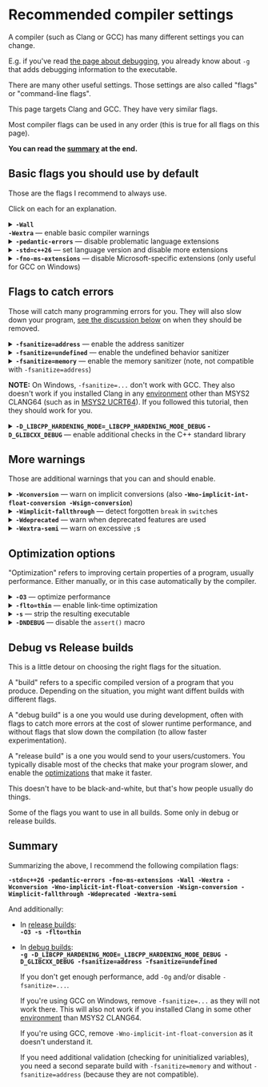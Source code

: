 # Recommended compiler settings

A compiler (such as Clang or GCC) has many different settings you can change.

E.g. if you've read [the page about debugging](/tooling/articles/debugging_in_terminal.md), you already know about `-g` that adds debugging information to the executable.

There are many other useful settings. Those settings are also called "flags" or "command-line flags".

This page targets Clang and GCC. They have very similar flags.

Most compiler flags can be used in any order (this is true for all flags on this page).

**You can read the [summary](#summary) at the end.**

## Basic flags you should use by default

Those are the flags I recommend to always use.

Click on each for an explanation.<details><summary><b><code>-Wall -Wextra</code></b> — enable basic compiler warnings</summary>

A "warning" is when a compiler tells you it thinks your code is bugged, despite being valid C++. It won't say it by default though, you have to ask it.

For example, this program:
```cpp
#include <iostream>

int main()
{
    int sum;
    for (int i = 0; i < 10; i++)
        sum += i;
    std::cout << sum << '\n';
}
```
...compiles but might not work properly because we didn't initialize `sum`. But a compiler will happily compile it. But if you add `-Wall -Wextra` (e.g. `clang++ prog.cpp -Wall -Wextra`), it'll warn you about this:
```none
prog.cpp:7:9: warning: variable 'sum' is uninitialized when used here [-Wuninitialized]
    7 |         sum += i;
      |         ^~~
prog.cpp:5:12: note: initialize the variable 'sum' to silence this warning
    5 |     int sum;
      |            ^
      |             = 0
1 warning generated.
```

**When asking for help with your code, make sure you enabled and fixed the warnings first.**

`W` in `-Wall -Wextra` stands for "warnings". `-Wall` enables the most common warnings (not all of them, despite saying "all"), and `-Wextra` enables some additional warnings (but again not all of them).
</details>

<details><summary><b><code>-pedantic-errors</code></b> — disable problematic language extensions</h3></summary>

Compilers add custom features to C++ that are not described in the standard ("C++ standard" is the document describing how C++ is supposed to work, that all compilers try to follow).

Those extra non-standard features are called "language extensions" or just "extensions".

For example, the following is not legal in standard C++ (unlike C), because array size must be a fixed number:

```cp
#include <iostream>

int main()
{
    int n;
    std::cin >> n;
    int array[n];
}
```

But Clang and GCC accept this by default.

Why is this bad? Because different compilers have different extensions, and if you use them, your program will not compile on some compilers (e.g. the MSVC compiler can't compile the program above).

If you try to compile this with `-pedantic-errors` (`clang++ prog.cpp -pedantic-errors`), you should see an error:
```
prog.cpp:7:15: error: variable length arrays in C++ are a Clang extension [-Werror,-Wvla-cxx-extension]
    7 |     int array[n];
      |               ^
prog.cpp:7:15: note: read of non-const variable 'n' is not allowed in a constant expression
prog.cpp:5:9: note: declared here
    5 |     int n;
      |         ^
1 error generated.
```

Some extensions have standard alternatives (e.g. `std::vector<int> array(n);` can replace `int array[n];` above).

Even if you intentionally do want to use an extension, this isn't a good reason to remove this flag. Instead there are ways to disable those checks for certain *parts* of your code.

#### Alternative flags: `-pedantic` and `-Wpedantic`

Some people use `-pedantic` or `-Wpedantic` instead of `-pedantic-errors`. Those two have the same effect, and unlike `-pedantic-errors` they produce warnings rather than errors.

</details>

<!-- TODO: replace C++26, C23, when newer standards are released -->
<details><summary><b><code>-std=c++26</code></b> — set language version and disable more extensions</h3></summary>

This is for C++, for C use `-std=c23`.

This does two things:

1. It **sets the language version to C++26** (newest supported by Clang at the time of writing). The **language version** is not the same thing as the **compiler version**. The language version is the version of the C++ standard (the document that all compilers try to adhere to, that explains how C++ is supposed to work).

    If you tell a compiler to use an old C++ version, it will disable some new features.

    The number `26` is the release year. At the time of writing, C++26 isn't released yet (but the compilers already support some of the planned features). The latest released C++ standard is C++23, and the past ones were C++20, C++17, C++14, C++11, C++98 (later amended as [C++03](https://stackoverflow.com/q/8285777/2752075)). And the C standards are C23, C17, C11, C98.

    The default language version varies between compilers and compiler versions, and at the time of writing Clang and GCC default to C++17.

    You'll see people mention versions with a letter, such as C++2c. It refers to the next version of the standard that's currently in development, and the letter will be replaced with a digit when it's released. C++2c is expected to be released in 2026 and become C++26 (C++2a became C++20, C++2b became C++23; and before that C++0x first became C++1x (they didn't guess the decade right) and then C++11; C++1y became 14 and C++1z became C++17).

2. It **disables some problematic language extensions**.

    A "language extension" is a feature that a compiler adds to C++, that's not mentioned in the C++ standard.

    For example, `int typeof = 42;` is valid in standard C/C++ (`typeof` is a variable name with no special meaning), but it doesn't compile by default in Clang and GCC, because they assign a [non-standard meaning](https://gcc.gnu.org/onlinedocs/gcc/Typeof.html) to `typeof`.

    The default `-std=...` value in Clang and GCC is `-std=gnu++17` and `-std=gnu17` (in C++ and C respectively) (at the time of writing), where "gnu++" stands for "C++ with GNU extensions" (aka GCC extensions, as GCC stands for the "GNU Compiler Collection" or the "GNU C Compiler").

    Replacing `gnu++` with `c++` is what disables those extensions. The code above compiles with any `-std=c++…` flag.

    `-std=c++…` and `-pedantic-errors` work better in tandem. If you only add the latter, `int typeof = 42;` will still not compile, but any use of [`typeof` extension](https://gcc.gnu.org/onlinedocs/gcc/Typeof.html) will not compile either. Adding the former makes `int typeof = 42;` compile.

    You don't lose anything by adding `-std=c++…`, because there are loopholes to use the extensions (e.g. spelling `typeof` as `__typeof` or `__typeof__` will let you use it as the extension; and there's no conflict with variable names because they can't legally contain `__`).

</details>

<details><summary><b><code>-fno-ms-extensions</code></b> — disable Microsoft-specific extensions (only useful for GCC on Windows)</h3></summary>

This flag is relatively little-known. The Clang compiler ignores it, so if you've been following this tutorial as is, you can skip it.

It's only useful on the GCC compiler. Moreover, it's only useful on Windows, since on other OSes GCC already does the right thing by default.

It disables even more language extensions (non-standard features that only some compilers have).

In this case, specifically the extensions imitating those of the MSVC compiler (the Microsoft's compiler, hence `ms`).

Here are some fun errors that GCC doesn't catch without this flag:

* ```cpp
  template <typename T>
  foo() {return 42;} // Missing return type.
  ```

* ```cpp
  struct A {void blah() {}};
  auto ptr = A::blah; // Missing `&` before `A::blah`.
  ```

Clang ignores this flag in MinGW mode (see [this](./choosing_compiler_and_more.md) for more details). When in MSVC-compatible mode, the flag removes some actually useful features, such as `__declspec(dllexport)` and friends (this specific feature can be enabled back via `-fdeclspec`, but there are probably other useful things that it disables too), so it shouldn't be used in that case.

</details>

## Flags to catch errors

Those will catch many programming errors for you. They will also slow down your program, [see the discussion below](#debug-vs-release-builds) on when they should be removed.

<details><summary><b><code>-fsanitize=address</code></b> — enable the address sanitizer</h3></summary>

"Address sanitizer" (or "ASAN" for short) is a tool that catches pointer errors. It's embedded into your executable, and performs additional checks when you run the executable.

Consider this broken program:
```cpp
#include <iostream>

int main()
{
    int arr[5] = {4,5,6,7,8};

    for (int i = 0; i < 10; i++)
        std::cout << arr[i] << '\n';
}
```
Here we access the array out of bounds (read 10 elements while it only has 5).

When I run this, I get following output:
```
4
5
6
7
8
0
1478234208
0
0
0
```
While in most other languages you would immediately get an error, in C++ you get "undefined behavior", meaning anything can happen: you could get an error, but in this case I got 5 random garbage numbers.

ASAN would catch this.

Compile this program with `clang++ prog.cpp -fsanitize=address`, and after `8` you'll get an error message (a fairly cryptic one, but it will say `stack-buffer-overflow`, and that it happened in function `main`).

**If you also add `-g`, it will tell you the exact line number.**

ASAN also catches memory leaks.

Note that ASAN has a significant performance and memory overhead.

</details>

<details><summary><b><code>-fsanitize=undefined</code></b> — enable the undefined behavior sanitizer</h3></summary>

The "undefined behavior sanitizer" (aka UBSAN) catches some forms of undefined behavior.

For example:
```cpp
#include <iostream>

int main()
{
    for (int i = 0; i < 10; i++)
        std::cout << i * 400000000 << '\n';
}
```
If you run this, you might see something like this:
```
0
400000000
800000000
1200000000
1600000000
2000000000
-1894967296
-1494967296
-1094967296
-694967296
```
When `i >= 6`, `int` overflows. (In this case it manifests as negative numbers, but in general can cause other issues.)

If we compilie this as `clang++ prog.cpp -fsanitize=undefined` and run, UBSAN will complain:
```
prog.cpp:6:24: runtime error: signed integer overflow: 6 * 400000000 cannot be represented in type 'int'
SUMMARY: UndefinedBehaviorSanitizer: undefined-behavior prog.cpp:6:24
```

</details>

<details><summary><b><code>-fsanitize=memory</code></b> — enable the memory sanitizer (note, not compatible with <code>-fsanitize=address</code>)</h3></summary>

The memory sanitizer catches the use of uninitialized variables:
```cpp
#include <iostream>

int main()
{
    int x;
    std::cout << x << '\n';
}
```
This normally prints some arbitrary values.

`-fsanitize=memory` would catch this and give you a runtime error. If you also add `-g`, it will give you line numbers.

Note that this is **not compatible** with `-fsanitize=address`, and since the address sanitizer is vastly more important, the memory sanitizer gets less attention.

So to get the full sanitizer coverage, you'll need to test on at least two different builds.



</details>

**NOTE:** On Windows, `-fsanitize=...` don't work with GCC. They also doesn't work if you installed Clang in any [environment](/tooling/articles/msys2_environments.md) other than MSYS2 CLANG64 (such as in [MSYS2 UCRT64](/tooling/articles/msys2_environments.md)). If you followed this tutorial, then they should work for you.

<details><summary><b><code>-D_LIBCPP_HARDENING_MODE=_LIBCPP_HARDENING_MODE_DEBUG</code> <code>-D_GLIBCXX_DEBUG</code></b> — enable additional checks in the C++ standard library</summary>

For example, this will detect accessing `std::vector` out of bounds.

```cpp
#include <iostream>
#include <vector>

int main()
{
    std::vector<int> v = {1,2,3};
    std::cout << v[10] << '\n';
}
```
Without those flags, this might (see below) print a junk number. With the flag, you'll get something like:
```
C:/msys64/clang64/include/c++/v1/vector:1393: assertion __n < size() failed: vector[] index out of bounds
```

Strictly speaking you never need both of those flags at the same time, you need one. But it's often easier to not determine which one you need, and use both.

The first flag is for libc++, and the second is for libstdc++. Those are two different implementations of the C++ standard library, Clang's one and GCC's one respectively. If you've been following this tutorial as is, you're using libc++ and only need the first flag. If you're using GCC, use the second flag. In some situations Clang can use libstdc++ instead of libc++ and so you will need the second flag, e.g. if you installed Clang from [MSYS2 UCRT64](/tooling/articles/msys2_environments.md).

There are also weaker versions of those flags with less overhead, consult the manual for the [first](https://libcxx.llvm.org/Hardening.html) and the [second](https://gcc.gnu.org/onlinedocs/libstdc++/manual/using_macros.html) flags respectively. Note that the newer versions of libstdc++ (15 and newer) enable the weak checks by default if you don't use `-O...` (see below), so `v[10]` will error by default on those. `*(v.begin() + 10)` will not error though, this requires the full checks.

</details>

## More warnings

Those are additional warnings that you can and should enable.

<details><summary><b><code>-Wconversion</code></b> — warn on implicit conversions (also <b><code>-Wno-implicit-int-float-conversion -Wsign-conversion</code></b>)</summary>

`-Wconversion` is a rather important warning.

Consider the following code:
```cpp
int main()
{
    float x = 3, y = 5;
    int z = x / y;
}
```
The value of `z` is `0` rather than `0.6`, because its type is not `float`. `-Wconversion` will catch this.

"Implicit conversion" means "without a cast". Adding a cast (`int z = int(x / y);`) disables the warning, because this is now an "explicit conversion", and it expresses that the programmer intended this to happen.

I also recommend adding **`-Wno-implicit-int-float-conversion`** to silence this warning for some of the "tame" conversions (namely integer to floating-point). This extra flag is only supported by Clang.

I also recommend adding **`-Wsign-conversion`**. It's not needed on Clang (where `-Wconversion` enables it automatically), but GCC needs it to enable some extra conversion checks.


</details>

<details><summary><b><code>-Wimplicit-fallthrough</code></b> — detect forgotten <code>break</code> in <code>switch</code>es</h3></summary>

For example, the following code prints `01` because of the missing `break`s.

```cpp
switch (0)
{
    case 0: std::cout << 0;
    case 1: std::cout << 1;
}
```

The warning will catch this.

In GCC this warning is included in `-Wall -Wextra`, so adding this flag manually is not needed.

</details>

<details><summary><b><code>-Wdeprecated</code></b> — warn when deprecated features are used</h3></summary>

C++ standard declares some features to be "deprecated", meaning they shouldn't be used and eventually might be removed.

One relatively obscure case there this is important is as follows:

```cpp
struct A
{
    std::string x;
    ~A() {}
};

A x;
A y = std::move(x);
```
Here, adding a destructor silently removes move constructor and move assignment, but leaves the copy constructor and copy assignment, which means that `std::move` silently loses its effect and this becomes a copy, which is bad for performance. (You can confirm this by replacing `std::string` with your own class, with logging in copy and move operations.) (If the fields are move-only, such as `std::unique_ptr`, `A` becomes non-copyable and non-movable.)

This catches most people by surprise. `-Wdeprecated` helps here, because the fact that copy operations are not also removed by the presence of a destructor is deprecated, and trying to copy *or move* this class triggers this warning.

GCC seems to also have this flag, but it doesn't catch the problem above.

</details>

<details><summary><b><code>-Wextra-semi</code></b> — warn on excessive <code>;</code>s</h3></summary>

This warns when semicolons are used unnecessarily. This is legal and doesn't cause any issues, but looks uncool.

Example:

```cpp
int main()
{

};
```

GCC also has this warning, but it works in less contexts.

</details>

## Optimization options

"Optimization" refers to improving certain properties of a program, usually performance. Either manually, or in this case automatically by the compiler.

<details><summary><b><code>-O3</code></b> — optimize performance</h3></summary>

This happens at the cost of increased compilation time. It can also break programs containing undefined behavior.

`-O2` and `-O1` are the weaker variants of this.

Somewhat interfers with debugging (with `-g`).

`-Og` is a weaker version designed to play well with `-g`.

</details>

<details><summary><b><code>-flto=thin</code></b> — enable link-time optimization</h3></summary>

This improves optimization of multifile programs, at the cost of increased link time.

There's another version of this, `-flto`, which is slightly stronger, but makes the link time even slower. (GCC only has non-thin `-flto`.)

</details>

<details><summary><b><code>-s</code></b> — strip the resulting executable</h3></summary>

[Stripping](https://en.wikipedia.org/wiki/Strip_(Unix)) an executable sligtly decreases its size and makes the debugging harder.

Not compatible with `-g`, as it would remove debugging information.

</details>

<details><summary><b><code>-DNDEBUG</code></b> — disable the <code>assert()</code> macro</h3></summary>

If you're using [`assert()`](https://en.cppreference.com/w/cpp/error/assert) in your code, this disables it. It's intended to only be enabled during development.

</details>


## Debug vs Release builds

This is a little detour on choosing the right flags for the situation.

A "build" refers to a specific compiled version of a program that you produce. Depending on the situation, you might want diffent builds with different flags.

A "debug build" is a one you would use during development, often with flags to catch more errors at the cost of slower runtime performance, and without flags that slow down the compilation (to allow faster experimentation).

A "release build" is a one you would send to your users/customers. You typically disable most of the checks that make your program slower, and enable the [optimizations](#optimization-options) that make it faster.

This doesn't have to be black-and-white, but that's how people usually do things.

Some of the flags you want to use in all builds. Some only in debug or release builds.

## Summary

Summarizing the above, I recommend the following compilation flags:

**`-std=c++26 -pedantic-errors -fno-ms-extensions -Wall -Wextra -Wconversion -Wno-implicit-int-float-conversion -Wsign-conversion -Wimplicit-fallthrough -Wdeprecated -Wextra-semi`**

And additionally:

* In [release builds](#debug-vs-release-builds):<br/>
  **`-O3 -s -flto=thin`**

* In [debug builds](#debug-vs-release-builds):<br/>
  **`-g -D_LIBCPP_HARDENING_MODE=_LIBCPP_HARDENING_MODE_DEBUG -D_GLIBCXX_DEBUG -fsanitize=address -fsanitize=undefined`**

  If you don't get enough performance, add `-Og` and/or disable `-fsanitize=...`.

  If you're using GCC on Windows, remove `-fsanitize=...` as they will not work there. This will also not work if you installed Clang in some other [environment](/tooling/articles/msys2_environments.md) than MSYS2 CLANG64.

  If you're using GCC, remove `-Wno-implicit-int-float-conversion` as it doesn't understand it.

  If you need additional validation (checking for uninitialized variables), you need a second separate build with `-fsanitize=memory` and without `-fsanitize=address` (because they are not compatible).
